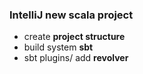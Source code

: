 ### IntelliJ new scala project

 - create **project structure**
 - build system **sbt**
 - sbt plugins/ add **revolver**
